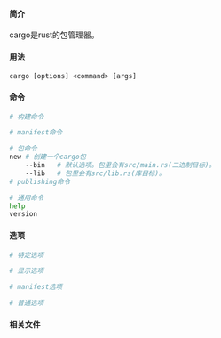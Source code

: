 #### 简介

cargo是rust的包管理器。

#### 用法

`cargo [options] <command> [args]`

#### 命令

```bash
# 构建命令

# manifest命令

# 包命令
new	# 创建一个cargo包
	--bin	# 默认选项。包里会有src/main.rs(二进制目标)。
	--lib	# 包里会有src/lib.rs(库目标)。
# publishing命令

# 通用命令
help
version
```

#### 选项

```bash
# 特定选项

# 显示选项

# manifest选项

# 普通选项
```

#### 相关文件